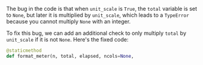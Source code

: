 The bug in the code is that when `unit_scale` is `True`, the `total` variable is set to `None`, but later it is multiplied by `unit_scale`, which leads to a `TypeError` because you cannot multiply `None` with an integer.

To fix this bug, we can add an additional check to only multiply `total` by `unit_scale` if it is not `None`. Here's the fixed code:

```python
@staticmethod
def format_meter(n, total, elapsed, ncols=None,